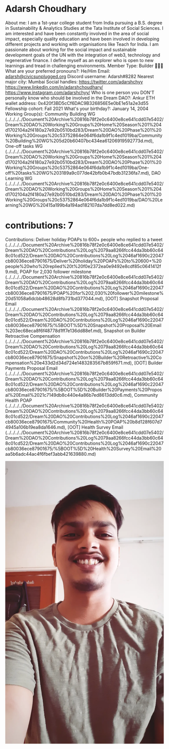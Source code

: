 # Adarsh Choudhary

About me: I am a 1st-year college student from India pursuing a B.S. degree in Sustainability & Analytics Studies at the Tata Institute of Social Sciences. I am interested and have been constantly involved in the area of social impact, especially quality education and have been involved in developing different projects and working with organisations like Teach for India.
I am passionate about working for the social impact and sustainable development goals of the UN with the integration of web3, technology and regenerative finance. I define myself as an explorer who is open to new learnings and tread in challenging environments. 
Member Type: Builder 👷🏾‍♀️
What are your preferred pronouns?: He/Him
Email: adarsh@civicsunplugged.org
Discord username: Adarsh#8282
Nearest major city: Mumbai
Social handles: https://twitter.com/adarshchyy
https://www.linkedin.com/in/adarshchoudhary/
https://www.instagram.com/adarshchyy/
Who is one person you DON'T personally know who should be involved in the Dream DAO?: Ankur
ETH wallet address: 0x420f3BD5cCf6DAC9B326856E5e0bE1e51a2e3d55
Fellowship cohort: Fall 2021
What's your birthday?: January 14, 2004
Working Group(s): Community Building WG (../../../../Document%20Archive%20816b78f2e0c6400e8ce641cdd07e5402/Dream%20DAO%20Working%20Groups%20Home%20Season%201%204d1702104a2f4180a27e92b0510bd283/Dream%20DAO%20Phase%201%20Working%20Groups%20c53752864e064f6da1b9f1c4ed1019ba/Community%20Building%20WG%205d20b60407bc434ea61206919592773d.md), One-off tasks WG (../../../../Document%20Archive%20816b78f2e0c6400e8ce641cdd07e5402/Dream%20DAO%20Working%20Groups%20Home%20Season%201%204d1702104a2f4180a27e92b0510bd283/Dream%20DAO%20Phase%201%20Working%20Groups%20c53752864e064f6da1b9f1c4ed1019ba/One-off%20tasks%20WG%203189a9c077de42bfb0b47bdb31236fa7.md), DAO Learning WG (../../../../Document%20Archive%20816b78f2e0c6400e8ce641cdd07e5402/Dream%20DAO%20Working%20Groups%20Home%20Season%201%204d1702104a2f4180a27e92b0510bd283/Dream%20DAO%20Phase%201%20Working%20Groups%20c53752864e064f6da1b9f1c4ed1019ba/DAO%20Learning%20WG%20415a199b4a194ad182107da7dd8ed022.md)
# contributions: 7
Contributions: Deliver holiday POAPs to 600+ people who replied to a tweet (../../../../Document%20Archive%20816b78f2e0c6400e8ce641cdd07e5402/Dream%20DAO%20Contributions%20Log%2079aa8266fcc44da3bb60c648c01cd522/Dream%20DAO%20Contributions%20Log%2046af1690c22047cb80036ece87901675/Deliver%20holiday%20POAPs%20to%20600+%20people%20who%20replied%20t%20f0e2372ea0e9492e8cdf85c0641412f9.md), POAP for 2,030 follower milestone (../../../../Document%20Archive%20816b78f2e0c6400e8ce641cdd07e5402/Dream%20DAO%20Contributions%20Log%2079aa8266fcc44da3bb60c648c01cd522/Dream%20DAO%20Contributions%20Log%2046af1690c22047cb80036ece87901675/POAP%20for%202,030%20follower%20milestone%20d51058a6dcbb48628d8fb731bd377044.md), [OOT] Snapshot Proposal Email (../../../../Document%20Archive%20816b78f2e0c6400e8ce641cdd07e5402/Dream%20DAO%20Contributions%20Log%2079aa8266fcc44da3bb60c648c01cd522/Dream%20DAO%20Contributions%20Log%2046af1690c22047cb80036ece87901675/%5BOOT%5D%20Snapshot%20Proposal%20Email%203ec68eca8f6f48778d1ff7e136dd88ef.md), Snapshot on Builder Retroactive Compensation (../../../../Document%20Archive%20816b78f2e0c6400e8ce641cdd07e5402/Dream%20DAO%20Contributions%20Log%2079aa8266fcc44da3bb60c648c01cd522/Dream%20DAO%20Contributions%20Log%2046af1690c22047cb80036ece87901675/Snapshot%20on%20Builder%20Retroactive%20Compensation%20e433d2d34d724e1483283567b859f671.md), [OOT] Builder Payments Proposal Email (../../../../Document%20Archive%20816b78f2e0c6400e8ce641cdd07e5402/Dream%20DAO%20Contributions%20Log%2079aa8266fcc44da3bb60c648c01cd522/Dream%20DAO%20Contributions%20Log%2046af1690c22047cb80036ece87901675/%5BOOT%5D%20Builder%20Payments%20Proposal%20Email%2021c7149db8c440e4a86b7ed8613dd0c6.md), Community Health POAP (../../../../Document%20Archive%20816b78f2e0c6400e8ce641cdd07e5402/Dream%20DAO%20Contributions%20Log%2079aa8266fcc44da3bb60c648c01cd522/Dream%20DAO%20Contributions%20Log%2046af1690c22047cb80036ece87901675/Community%20Health%20POAP%20b8d128f607d74945a106b19ea8da1646.md), [OOT] Health Survey Email (../../../../Document%20Archive%20816b78f2e0c6400e8ce641cdd07e5402/Dream%20DAO%20Contributions%20Log%2079aa8266fcc44da3bb60c648c01cd522/Dream%20DAO%20Contributions%20Log%2046af1690c22047cb80036ece87901675/%5BOOT%5D%20Health%20Survey%20Email%20aa5b6adc44ac4f6fbef3abb421639880.md)

![Adarsh.jpeg](Adarsh%20Choudhary%202a30aefaeb2348ebb64c997d31689b2b/Adarsh.jpeg)